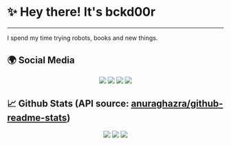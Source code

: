 # ✨ Hey there! It's bckd00r
---

I spend my time trying robots, books and new things.

## 🌍 Social Media

<p align="center">
    <a href="https://discord.com/users/790306808748703764"><img src="https://img.shields.io/badge/bckd00r%20-7289DA.svg?&style=for-the-badge&logo=discord&logoColor=white" /></a>
    <a href="https://www.npmjs.com/~bckd00r"><img src="https://img.shields.io/badge/bckd00r%20-1d202b.svg?&style=for-the-badge&logo=npm&logoColor=white" /></a>
    <a href="https://github.com/bckd00r"><img src="https://img.shields.io/badge/bckd00r%20-1d202b.svg?&style=for-the-badge&logo=github&logoColor=white" /></a>
    <a href="https://bckd00r.net"><img src="https://img.shields.io/badge/My Website%20-1d202b.svg?&style=for-the-badge" /></a>
</p>

## 📈 Github Stats (API source: [anuraghazra/github-readme-stats](https://github.com/anuraghazra/github-readme-stats))

<p align="center">
    <img src="https://github-readme-stats.vercel.app/api?username=bckd00r&show_icons=true&hide_title=true&theme=radical&text_color=FF9DD9&count_private=true&include_all_commits=true&hide_border=true" />
    <img src="https://github-readme-stats.vercel.app/api/top-langs/?username=bckd00r&layout=compact&text_color=FF9DD9&title_color=FF9DD9&bg_color=141321&count_private=true&include_all_commits=true&hide_border=true&langs_count=10" />
    <img src="https://github-profile-trophy.vercel.app/?username=bckd00r&theme=dracula" />
</p>
